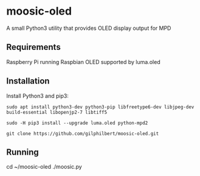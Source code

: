 # moosic-oled
A small Python3 utility that provides OLED display output for MPD

## Requirements
Raspberry Pi running Raspbian
OLED supported by luma.oled

## Installation
Install Python3 and pip3:
```
sudo apt install python3-dev python3-pip libfreetype6-dev libjpeg-dev build-essential libopenjp2-7 libtiff5

sudo -H pip3 install --upgrade luma.oled python-mpd2

git clone https://github.com/gilphilbert/moosic-oled.git
```

## Running
cd ~/moosic-oled
./moosic.py
